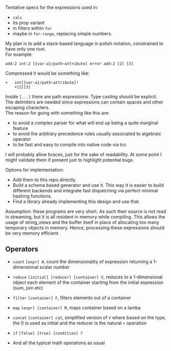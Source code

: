 Tentative specs for the expressions used in:

- `calc`
- its prop variant
- in filters within `for`
- maybe in `for-range`, replacing simple numbers.

My plan is to add a stack-based language in polish notation, constrained to have only one root.  
For example:

```
add:2 int:2 [{var-a}/path~attribute] error add:2 [2] [3]
```

Compressed it would be something like:

```
+   int[{var-a}/path~attribute]!
    +[2][3]
```

Inside `[...]` there are path expressions. Type casting should be explicit. The delimiters are needed since expressions can contain spaces and other escaping characters.  
The reason for going with something like this are:

- to avoid a complex parser for what will end up being a quite marginal feature
- to avoid the arbitrary precedence rules usually associated to algebraic operator
- to be fast and easy to compile into native code via tcc

I will probably allow braces, just for the sake of readability. At some point I might validate them if present just to highlight potential bugs.

Options for implementation:

- Add them to this repo directly.
- Build a schema based generator and use it. This way it is easier to build different backends and integrate fast dispatching via perfect minimal hashing functions.
- Find a library already implementing this design and use that.

Assumption: these programs are very short. As such their source is not read in streaming, but it is all resident in memory while compiling. This allows the usage of string_views and the buffer itself in place of allocating too many temporary objects in memory. Hence, processing these expressions should be very memory efficient.

## Operators

- `count` `[expr] #`, count the dimensionality of expression returning a 1-dimensional scalar number
- `reduce` `[initial] [reducer] [container] V`, reduces to a 1-dimensional object each element of the container starting from the initial expression (sum, join etc)
- `filter` `[container] F`, filters elements out of a container
- `map` `[expr] [container] M`, maps container based on a lamba

- `concat` `[container] cat`, simplified version of `V` where based on the type, the 0 is used as initial and the reducer is the natural `+` operation
- `if` `[false] [true] [condition] ?`

- And all the typical math operations as usual
